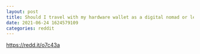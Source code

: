```yaml
--- 
layout: post 
title: Should I travel with my hardware wallet as a digital nomad or leave it in my parent's house? 
date: 2021-06-24 1624579109 
categories: reddit 
--- 
```

https://redd.it/o7c43a